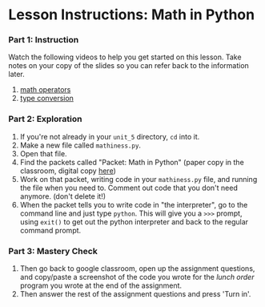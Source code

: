 # Lesson Instructions: Math in Python

### Part 1: Instruction
Watch the following videos to help you get started on this lesson. Take notes on your copy of the slides so you can refer back to the information later.
1. [math operators]()
1. [type conversion]()

### Part 2: Exploration
1. If you're not already in your `unit_5` directory, `cd` into it.
1. Make a new file called `mathiness.py`.
1. Open that file.
1. Find the packets called "Packet: Math in Python" (paper copy in the classroom, digital copy [here](https://drive.google.com/file/d/0B6wBwD0pwox6T1l6MUM5Z25TNmUzOFhsQkxqT0FNZEoxR1lF/view))
1. Work on that packet, writing code in your `mathiness.py` file, and running the file when you need to. Comment out code that you don't need anymore. (don't delete it!)
1. When the packet tells you to write code in "the interpreter", go to the command line and just type `python`. This will give you a `>>>` prompt, using `exit()` to get out the python interpreter and back to the regular command prompt.

### Part 3: Mastery Check
1. Then go back to google classroom, open up the assignment questions, and copy/paste a screenshot of the code you wrote for the *lunch order* program you wrote at the end of the assignment.
1. Then answer the rest of the assignment questions and press 'Turn in'.
